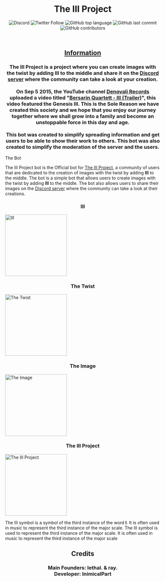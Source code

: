 <h1 align="center">The III Project</h1>

<p align="center" style="text-align: center;">                          <img alt="Discord" src="https://img.shields.io/discord/857017449743777812?logo=discord&style=flat-square"> <img alt="Twitter Follow" src="https://img.shields.io/twitter/follow/TheIIISociety?color=brightgreen&label=%40TheIIISociety&logo=twitter&style=flat-square"> <img alt="GitHub top language" src="https://img.shields.io/github/languages/top/InimicalPart/TheIIIProject?style=flat-square"> <img alt="GitHub last commit" src="https://img.shields.io/github/last-commit/InimicalPart/TheIIIProject?style=flat-square"> <img alt="GitHub contributors" src="https://img.shields.io/github/contributors/InimicalPart/TheIIIProject?style=flat-square"></p>

<br/><h2 align="center"><u><b>Information</b></u></h2>

<h3 align="center">
The III Project is a project where you can create images with the twist by adding <b>III</b> to the middle and share it on the <a href="https://discord.gg/iii">Discord server</a> where the community can take a look at your creation. <br><br> On Sep 5 2015, the YouTube channel <a href="https://www.youtube.com/channel/UCrd_7bwxWw7zgkOtmVQbfEA">Denovali Records</a> uploaded a video titled "<a href="https://www.youtube.com/watch?v=o6piGa5JDLI">Bersarin Quartett - III (Trailer)</a>", this video featured the <b>Genesis III</b>. This is the Sole Reason we have created this society and we hope that you enjoy our journey together where we shall grow into a family and become an unstoppable force in this day and age. <br><br>
This bot was created to simplify spreading information and get users to be able to show their work to others. This bot was also created to simplify the moderation of the server and the users.
</h3>


<hs2 align-="center">The Bot</h2>
<p> 
The III Project bot is the Official bot for <a href="https://discord.gg/iii">The III Project</a>, a community of users that are dedicated to the creation of images with the twist by adding <b>III</b> to the middle. The bot is a simple bot that allows users to create images with the twist by adding <b>III</b> to the middle. The bot also allows users to share their images on the <a href="https://discord.gg/iii">Discord server</a> where the community can take a look at their creations.
</p> 
<!-- definition of III -->
<h3 align="center">
<b>III</b>
</h3>
<p>
<img src="https://i.imgur.com/xQZQQQQ.png" alt="III" width="200" height="200">
</p>
<!-- definition of the twist -->
<h3 align="center">
<b>The Twist</b>
</h3>
<p>
<img src="https://i.imgur.com/xQZQQQQ.png" alt="The Twist" width="200" height="200">
</p>
<!-- definition of the image -->
<h3 align="center">
<b>The Image</b>
</h3>
<p>
<img src="https://i.imgur.com/xQZQQQQ.png" alt="The Image" width="200" height="200">
</p>
<!-- definition of the III Project -->
<h3 align="center">
<b>The III Project</b>
</h3>
<p>
<img src="https://i.imgur.com/xQZQQQQ.png" alt="The III Project" width="200" height="200">
</p>
<p>
The III symbol is a symbol of the third instance of the word <b>I</b>. It is often used in music to represent the third instance of the major scale. The III symbol is used to represent the third instance of the major scale. It is often used in music to represent the third instance of the major scale
</p>

<h2 align="center">Credits</h2>
<h3 align="center">
Main Founders: <b>lethal.</b> & <b>ray.</b><br>
Developer: <b>InimicalPart</b></b><br>
</h3>
